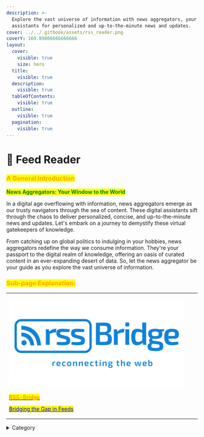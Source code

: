 ```yaml
---
description: >-
  Explore the vast universe of information with news aggregators, your digital
  assistants for personalized and up-to-the-minute news and updates.
cover: ../../.gitbook/assets/rss_reader.png
coverY: 169.89866666666666
layout:
  cover:
    visible: true
    size: hero
  title:
    visible: true
  description:
    visible: true
  tableOfContents:
    visible: true
  outline:
    visible: true
  pagination:
    visible: true
---
```


# 📂 Feed Reader

### <mark style="color:orange;">**A General Introduction**</mark>

<mark style="color:green;">**News Aggregators: Your Window to the World**</mark>

In a digital age overflowing with information, news aggregators emerge as our trusty navigators through the sea of content. These digital assistants sift through the chaos to deliver personalized, concise, and up-to-the-minute news and updates. Let's embark on a journey to demystify these virtual gatekeepers of knowledge.



From catching up on global politics to indulging in your hobbies, news aggregators redefine the way we consume information. They're your passport to the digital realm of knowledge, offering an oasis of curated content in an ever-expanding desert of data. So, let the news aggregator be your guide as you explore the vast universe of information.

### <mark style="color:orange;">Sub-page Explanation:</mark>



|                                                                                                                                                                                                                                                                                                                                                                                                                                 |   |   |
| ------------------------------------------------------------------------------------------------------------------------------------------------------------------------------------------------------------------------------------------------------------------------------------------------------------------------------------------------------------------------------------------------------------------------------- | - | - |
| <p><img src="../../.gitbook/assets/image (7) (1).png" alt="" data-size="original"></p><p><a href="https://docs.scaleinfinite.fr/demo-deployment/feed-reader/rss-bridge-deployment"><mark style="color:orange;"><strong>RSS-Bridge</strong></mark></a></p><p></p><p><a href="https://docs.scaleinfinite.fr/demo-deployment/feed-reader/rss-bridge-deployment"><mark style="color:blue;">Bridging the Gap in Feeds</mark></a></p> |   |   |

<details>

<summary>Category</summary>

Kubernetes, cloud computing, DevOps, cloud services, hosting platform, container orchestration, cloud infrastructure, cloud deployment, cloud management, cloud technology, cloud solutions, feed

</details>
